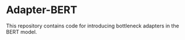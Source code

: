 # Adapter-BERT

This repository contains code for introducing bottleneck adapters in the BERT model.

